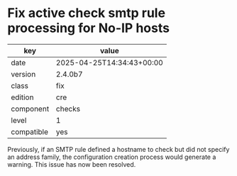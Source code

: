 [//]: # (werk v2)
# Fix active check smtp rule processing for No-IP hosts

key        | value
---------- | ---
date       | 2025-04-25T14:34:43+00:00
version    | 2.4.0b7
class      | fix
edition    | cre
component  | checks
level      | 1
compatible | yes

Previously, if an SMTP rule defined a hostname to check 
but did not specify an address family, the configuration 
creation process would generate a warning. This issue has 
now been resolved.
